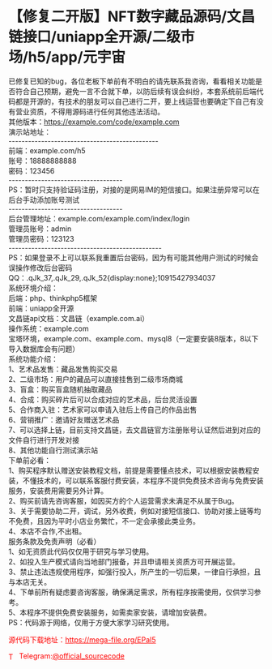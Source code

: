 # 【修复二开版】NFT数字藏品源码/文昌链接口/uniapp全开源/二级市场/h5/app/元宇宙

已修复已知的bug，各位老板下单前有不明白的请先联系我咨询，看看相关功能是否符合自己预期，避免一言不合就下单，以防后续有误会纠纷，本套系统前后端代码都是开源的，有技术的朋友可以自己进行二开，要上线运营也要确定下自己有没有营业资质，不得用源码进行任何其他违法活动。<br>其他版本：https://example.com/code/example.com<br>演示站地址：<br>----------------------------------------------<br>前端：example.com/h5<br>账号：18888888888<br>密码：123456<br>-----------------------------------<br>PS：暂时只支持验证码注册，对接的是网易IM的短信接口。如果注册异常可以在后台手动添加账号测试<br>-----------------------------------<br>后台管理地址：example.com/example.com/index/login<br>管理员账号：admin<br>管理员密码：123123<br>-----------------------------------------------<br>PS：如果登录不上可以联系我重置后台密码，因为有可能其他用户测试的时候会误操作修改后台密码<br>QQ：.qJk_37,.qJk_29,.qJk_52{display:none};10915427934037<br>系统环境介绍：<br>后端：php、thinkphp5框架<br>前端：uniapp全开源<br>文昌链api文档：文昌链（example.com.ai）<br>操作系统：example.com<br>宝塔环境，example.com、example.com、mysql8（一定要安装8版本，8以下导入数据库会有问题）<br>系统功能介绍：<br>1、艺术品发售：藏品发售购买交易<br>2、二级市场：用户的藏品可以直接挂售到二级市场商城<br>3、盲盒：购买盲盒随机抽取藏品<br>4、合成：购买碎片后可以合成对应的艺术品，后台灵活设置<br>5、合作商入驻：艺术家可以申请入驻后上传自己的作品出售<br>6、营销推广：邀请好友赠送艺术品<br>7、可以选择上链，目前支持文昌链，去文昌链官方注册账号认证然后进到对应的文件自行进行开发对接<br>8、其他功能自行测试演示站<br>下单前必看：<br>1、购买程序默认赠送安装教程文档，前提是需要懂点技术，可以根据安装教程安装，不懂技术的，可以联系客服付费安装，本程序不提供免费技术咨询与免费安装服务，安装费用需要另外计算。<br>2、购买前请先咨询客服，如因买方的个人运营需求未满足不从属于Bug。<br>3、关于需要协助二开，调试，另外收费，例如对接短信接口、协助对接上链等均不免费，且因为平时小店业务繁忙，不一定会承接此类业务。<br>4、本店不合作,不出租。<br>服务条款及免责声明（必看）<br>1、如无资质此代码仅仅用于研究与学习使用。<br>2、如投入生产模式请向当地部门报备，并且申请相关资质方可开展运营。<br>3、禁止违法违规使用程序，如强行投入，所产生的一切后果，一律自行承担，且与本店无关。<br>4、下单前所有疑虑要咨询客服，确保满足需求，所有程序按需使用，仅供学习参考。<br>5、本程序不提供免费安装服务，如需卖家安装，请增加安装费。<br>PS：代码源于网络，仅用于方便大家学习研究使用。<br>


<p style="color: red;">源代码下载地址：<a href="https://mega-file.org/EPaI5" style="color: red;">https://mega-file.org/EPaI5</a></p><p style="color: red;"><img src="https://cdn-icons-png.flaticon.com/512/2111/2111646.png" alt="Telegram Icon" style="width: 16px; vertical-align: middle; margin-right: 5px;">Telegram:<a href="https://t.me/official_sourcecode" style="color: red;">@official_sourcecode</a></p>